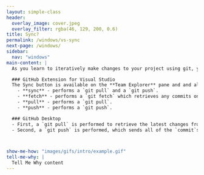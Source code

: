 ```yaml
---
layout: simple-class
header:
  overlay_image: cover.jpeg
  overlay_filter: rgba(46, 129, 200, 0.6)
title: Sync?
permalink: /windows/vs-sync
next-page: /windows/
sidebar:
  nav: "windows"
main-content: |
  As you learn to iteratively make changes to your project using git, you might be curious about what the `Sync` button does. Although `Sync` isn't a git command, some GUI environments provide a `sync` button to both update your local files and push your local changes to your remote (your hosted repository).

  ### GitHub Extension for Visual Studio
  The Sync button is available on the **Team Explorer** pane and and also displayed after you create a commit using the extension. The **sync** tool enables you to select how you want to update the project:
    - **sync** - performs a `git pull` and a `git push`.
    - **fetch** - performs a `git fetch` which retrieves any commits on from your remote without merging them.
    - **pull** - performs a `git pull`.
    - **push** - performs a `git push`.

  ### GitHub Desktop
  - First, a `git pull` is performed to retrieve the latest changes from your remote (or hosted) git repository.`
  - Second, a `git push` is performed, which sends all of the `commit`s you made locally to your remote git repository.



show-me-how: "images/gifs/intro/example.gif"
tell-me-why: |
  Tell Me Why content
---
```


